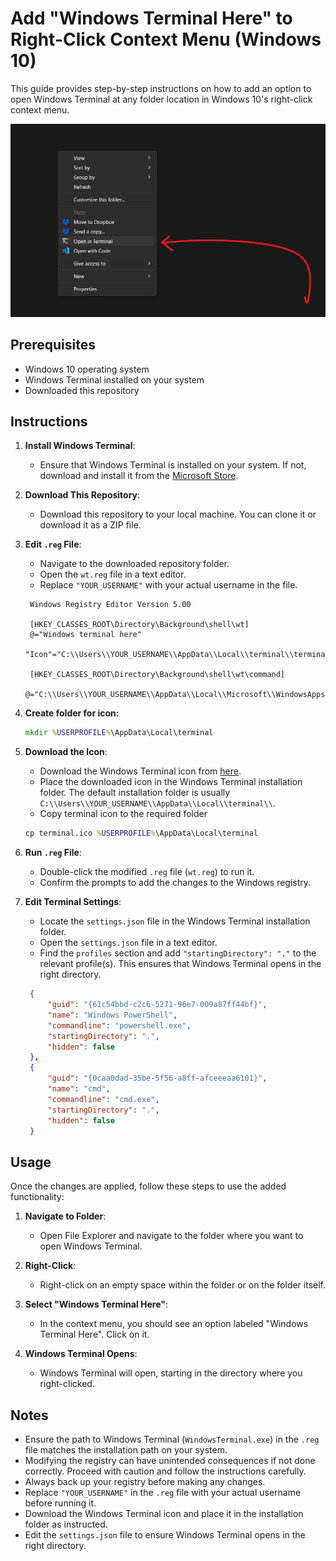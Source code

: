 # Add "Windows Terminal Here" to Right-Click Context Menu (Windows 10)

This guide provides step-by-step instructions on how to add an option to open Windows Terminal at any folder location in Windows 10's right-click context menu.

![OpenInTerminal](./img/wt_img.jpg)

## Prerequisites

- Windows 10 operating system
- Windows Terminal installed on your system
- Downloaded this repository

## Instructions

1. **Install Windows Terminal**:
   - Ensure that Windows Terminal is installed on your system. If not, download and install it from the [Microsoft Store](https://www.microsoft.com/en-us/p/windows-terminal/9n0dx20hk701).

2. **Download This Repository**:
   - Download this repository to your local machine. You can clone it or download it as a ZIP file.

3. **Edit `.reg` File**:
   - Navigate to the downloaded repository folder.
   - Open the `wt.reg` file in a text editor.
   - Replace `"YOUR_USERNAME"` with your actual username in the file.

   ```reg
    Windows Registry Editor Version 5.00

    [HKEY_CLASSES_ROOT\Directory\Background\shell\wt]
    @="Windows terminal here"
    "Icon"="C:\\Users\\YOUR_USERNAME\\AppData\\Local\\terminal\\terminal.ico"

    [HKEY_CLASSES_ROOT\Directory\Background\shell\wt\command]
    @="C:\\Users\\YOUR_USERNAME\\AppData\\Local\\Microsoft\\WindowsApps\\wt.exe"
   ```

4. **Create folder for icon:**

    ```cmd
    mkdir %USERPROFILE%\AppData\Local\terminal
    ```

5. **Download the Icon**:
   - Download the Windows Terminal icon from [here](terminal.ico).
   - Place the downloaded icon in the Windows Terminal installation folder. The default installation folder is usually `C:\\Users\\YOUR_USERNAME\\AppData\\Local\\terminal\\`.
   - Copy terminal icon to the required folder
   
    ```cmd
    cp terminal.ico %USERPROFILE%\AppData\Local\terminal
    ```
6. **Run `.reg` File**:
   - Double-click the modified `.reg` file (`wt.reg`) to run it.
   - Confirm the prompts to add the changes to the Windows registry.



7. **Edit Terminal Settings**:
   - Locate the `settings.json` file in the Windows Terminal installation folder.
   - Open the `settings.json` file in a text editor.
   - Find the `profiles` section and add `"startingDirectory": "."` to the relevant profile(s). This ensures that Windows Terminal opens in the right directory.
   ```json
    {
        "guid": "{61c54bbd-c2c6-5271-96e7-009a87ff44bf}",
        "name": "Windows PowerShell",
        "commandline": "powershell.exe",
        "startingDirectory": ".",
        "hidden": false
    },
    {
        "guid": "{0caa0dad-35be-5f56-a8ff-afceeeaa6101}",
        "name": "cmd",
        "commandline": "cmd.exe",
        "startingDirectory": ".",
        "hidden": false
    }                                                                                           
   ```

## Usage

Once the changes are applied, follow these steps to use the added functionality:

1. **Navigate to Folder**:
   - Open File Explorer and navigate to the folder where you want to open Windows Terminal.

2. **Right-Click**:
   - Right-click on an empty space within the folder or on the folder itself.

3. **Select "Windows Terminal Here"**:
   - In the context menu, you should see an option labeled "Windows Terminal Here". Click on it.

4. **Windows Terminal Opens**:
   - Windows Terminal will open, starting in the directory where you right-clicked.

## Notes

- Ensure the path to Windows Terminal (`WindowsTerminal.exe`) in the `.reg` file matches the installation path on your system.
- Modifying the registry can have unintended consequences if not done correctly. Proceed with caution and follow the instructions carefully.
- Always back up your registry before making any changes.
- Replace `"YOUR_USERNAME"` in the `.reg` file with your actual username before running it.
- Download the Windows Terminal icon and place it in the installation folder as instructed.
- Edit the `settings.json` file to ensure Windows Terminal opens in the right directory.
